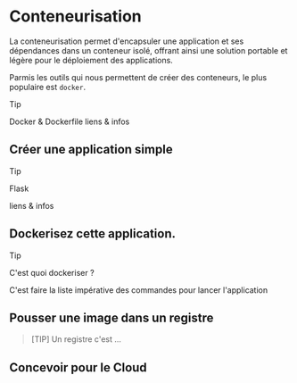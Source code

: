 # Conteneurisation

La conteneurisation permet d'encapsuler une application et ses dépendances dans un conteneur isolé, offrant ainsi une solution portable et légère pour le déploiement des applications.

Parmis les outils qui nous permettent de créer des conteneurs, le plus populaire est `docker`.

> [!TIP]
> Docker & Dockerfile
> liens & infos


## Créer une application simple 

> [!TIP]
> Flask
>
> liens & infos

## Dockerisez cette application.

> [!TIP]
> C'est quoi dockeriser ?
>
> C'est faire la liste impérative des commandes pour lancer l'application

## Pousser une image dans un registre 

> [TIP]
> Un registre c'est ...


## Concevoir pour le Cloud